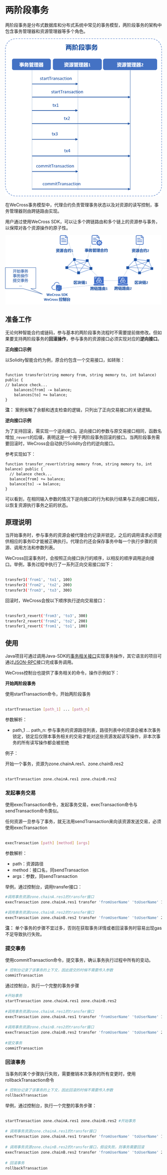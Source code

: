 # 两阶段事务

两阶段事务是分布式数据库和分布式系统中常见的事务模型，两阶段事务的架构中包含事务管理器和资源管理器等多个角色。

![](../images/xa/2pcarch.png)

在WeCross事务模型中，代理合约负责管理事务状态以及对资源的读写控制，事务管理器则由跨链路由实现。

用户通过使用WeCross SDK，可以让多个跨链路由和多个链上的资源参与事务，以保障对各个资源操作的原子性。

![](../images/xa/systemarch.png)

## 准备工作

无论何种智能合约或链码，参与基本的两阶段事务流程时不需要提前做修改。但如果要支持两阶段事务的**回滚操作**，参与事务的资源接口必须实现对应的**逆向接口**。

**正向接口示例**

以Solidity智能合约为例，原合约包含一个交易接口，如转账：
```solidity

function transfer(string memory from, string memory to, int balance) public {
// balance check...
    balances[from] -= balance;
    balances[to] += balance;
}

```

**注：** 案例省略了余额和透支检查的逻辑，只列出了正向交易接口的关键逻辑。

**逆向接口示例**

为了支持回滚，需实现一个逆向接口。逆向接口的参数与原交易接口相同，函数名增加`_revert`的后缀，表明这是一个用于两阶段事务回滚的接口。当两阶段事务需要回滚时，WeCross会自动执行Solidity合约的逆向接口。

参考实现如下：

```solidity
function transfer_revert(string memory from, string memory to, int balance) public {
  // balance check...
  balance[from] += balance;
  balance[to] -= balance;
}

```

可以看到，在相同输入参数的情况下逆向接口的行为和执行结果与正向接口相反，以恢复资源执行事务之前的状态。

## 原理说明

当开始事务时，参与事务的资源会被代理合约记录并锁定。之后的调用请求必须提供相应的事务ID才能被正确执行。代理合约还会保存事务中每一个执行步骤的资源、调用方法和参数列表。

WeCross回滚事务时，会按照正向接口执行的顺序，以相反的顺序调用逆向接口。举例，事务过程中执行了一系列正向交易接口如下：

```bash

transfer1('from1', 'to1', 100)
transfer2('from2', 'to2', 200)
transfer3('from3', 'to3', 300)

```

回滚时，WeCross会按以下顺序执行逆向交易接口：

```bash

transfer3_revert('from3', 'to3', 300)
transfer2_revert('from2', 'to2', 200)
transfer1_revert('from1', 'to1', 100)

```

## 使用

Java项目可通过调用Java-SDK的[事务相关接口](../dev/api.html#startxatransaction)实现事务操作，其它语言的项目可通过[JSON-RPC](../dev/rpc.html#startxatransaction)接口完成事务调用。

WeCross控制台也提供了事务相关的命令，操作示例如下：

**开始两阶段事务**

使用startTransaction命令，开始两阶段事务

```bash

startTransaction [path_1] ... [path_n]

```

参数解析：

- path_1 ... path_n: 参与事务的资源路径列表，路径列表中的资源会被本次事务锁定，锁定后仅限本事务相关的交易才能对这些资源发起读写操作，非本次事务的所有读写操作都会被拒绝

例子：

开始一个事务，资源为zone.chainA.res1、zone.chainB.res2

```bash

startTransaction zone.chainA.res1 zone.chainB.res2

```

### 发起事务交易

使用execTransaction命令，发起事务交易，execTransaction命令与sendTransaction命令类似。

任何资源一旦参与了事务，就无法用sendTransaction来向该资源发送交易，必须使用execTransaction

```bash

execTransaction [path] [method] [args]

```

参数解析：

- path：资源路径
- method：接口名，同sendTransaction
- args：参数，同sendTransaction

举例，通过控制台，调用transfer接口：

```bash
#调用事务资源zone.chainA.res1的transfer接口
execTransaction zone.chainA.res1 transfer 'fromUserName' 'toUserName' 100 

#调用事务资源zone.chainB.res2的transfer接口
execTransaction zone.chainB.res2 transfer 'fromUserName' 'toUserName' 200 
```

**注：** 单个事务的步骤不宜过多，否则在获取事务详情或者回滚事务时容易出现gas不足导致执行失败。

### 提交事务

使用commitTransaction命令，提交事务，确认事务执行过程中所有的变动。

```bash
# 控制台记录了该事务的上下文，因此提交的时候不需要传入参数
commitTransaction

```

通过控制台，执行一个完整的事务步骤

```bash
#开始事务
startTransaction zone.chainA.res1 zone.chainB.res2 

#调用事务资源zone.chainA.res1的transfer接口
execTransaction zone.chainA.res1 transfer 'fromUserName' 'toUserName' 100

#调用事务资源zone.chainB.res2的transfer接口
execTransaction zone.chainB.res2 transfer 'fromUserName' 'toUserName' 200 

#提交事务
commitTransaction 
```

### 回滚事务

当事务的某个步骤执行失败，需要撤销本次事务的所有变更时，使用rollbackTransaction命令

```bash
# 控制台记录了该事务的上下文，因此回滚的时候不需要传入参数
rollbackTransaction

```

举例，通过控制台，执行一个完整的事务步骤：

```bash

startTransaction zone.chainA.res1 zone.chainB.res2 #开始事务

# 调用事务资源zone.chainA.res1的transfer接口
execTransaction zone.chainA.res1 transfer 'fromUserName' 'toUserName' 100 

# 调用事务资源zone.chainB.res2的transfer接口，假设失败，则事务需要回滚
execTransaction zone.chainB.res2 transfer 'fromUserName' 'toUserName' 200 

# 回滚事务
rollbackTransaction
```

